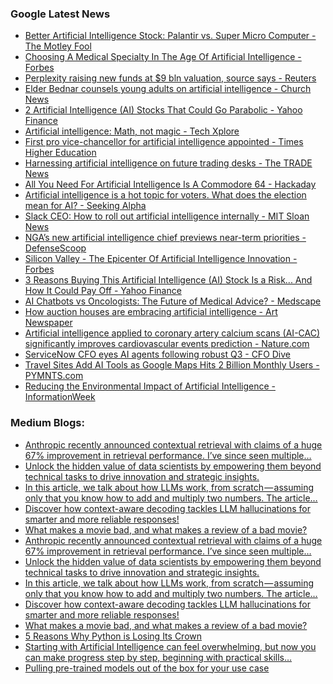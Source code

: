 ### Google Latest News
<!-- GOOGLE-NEWS-CONTENT:START -->

- [Better Artificial Intelligence Stock: Palantir vs. Super Micro Computer - The Motley Fool](https://news.google.com/rss/articles/CBMimAFBVV95cUxQaDZWaVNORGhtaDcyNE8weWFESW9ITGxjZ1VqOXRIN2tXRnJwVl9SN1dqczZrM0E5VzczdnhsT25mNlJld3J3dWNvLTVtVW5LTjJyVWQtaS1STXZNSGZRUVdBSzFNeTdXc2tLVnZ0dkNTQjdiTzBkSThQUDBMc3ZSY1Z0dl9pWDJ0X0tjNUZWSV9yVGZuYUxyZA?oc=5)
- [Choosing A Medical Specialty In The Age Of Artificial Intelligence - Forbes](https://news.google.com/rss/articles/CBMiuwFBVV95cUxPQWRCTW9DN2VSbFgwd09ZdUd1Y0hkeXhDQ0lJa0lrSFZ1aFRzQUZxOF91Mjk3LXVIakdyUXg0Yk9HQUNFQzVHSjhuM1htLUJJaDdjVWQxbnQteVhOcU5xcENPMXJOT1ZGbFJBZWJUUTduS3paOEVyQ1JUaWJfWlRFVGNxNlRwVElWbFROWGpBb29zYXJQSmZ4dE9lMjVxd3JCdUl0TGNuYTVjbWpLQ2RmMzl6NE1SdklGcXF3?oc=5)
- [Perplexity raising new funds at $9 bln valuation, source says - Reuters](https://news.google.com/rss/articles/CBMixgFBVV95cUxPX29OUDBfNDZvLXZkMmlUX2FJNTh3eWZvTTJMdjJ3TWNDZ2VDN295Sm1WSW5NNGlnX3hGOEwwSVlYV0Ixd2I5dmRwQlNuMmMyeV9jY0h1REUzUGVaS3ljYUFuNmNsb3RSV0JiQmprUVF2NmN5SEhBZVZUc3NRSlRlZjRZRzFZa3luWjlxTWx0VHhGUVJLZFZWSkt0aUNIVGFwRXNmRHhFVjhOanpaYW0yWDNucUlrcUp2a2J6R1FxaGhwWWJjOFE?oc=5)
- [Elder Bednar counsels young adults on artificial intelligence - Church News](https://news.google.com/rss/articles/CBMi1wFBVV95cUxOdE1DVF96QXhfTnpaTU9ONnhYRUJ1a3d0QTlVVHJJNk53SllxYVhsR1JMMHlKVXFIa0dwVVFWS1ZUOTd5cmdXMWZULVU0bzBhajlZbS16OW5TeHFuSkhOM1o4QVFaR2pFeDhpVjBxNkx3WGxSUWZVTTk3MTZTam1PMGJfakQ2ZUFNb1dkLUdfcTdSeDBjb3VPdjFqb2hYOHNmUGZPQ2FSbHl3UUdqaG5objY2MmlyZ3U2aUNlem5wYVdFMmh5aGtHY21Tel9rNEtWbmw0LXRONA?oc=5)
- [2 Artificial Intelligence (AI) Stocks That Could Go Parabolic - Yahoo Finance](https://news.google.com/rss/articles/CBMiiAFBVV95cUxOS2xyQnhCMU5hUUNzYTkwdk5aZjh2WGd1QXV0U3hNSGRhU3hLeC1fTlJGNmg5YmQ4ZU93X1RjME9yVGU3OUJBOTJ5d1BnVVBRenI3QzN0cm80LTd6MVEtVHlTSGszbngyMTF4c2t4MkNiRUNJR0wycUxMal9EMWlqdnR0QU82TDlQ?oc=5)
- [Artificial intelligence: Math, not magic - Tech Xplore](https://news.google.com/rss/articles/CBMigAFBVV95cUxPVVVBa3JNbFRwdHpWQmVYWVM0NHlXZ090a2hSY0ZPMEkxYml2Q3p6T0VrWjRQYzBiS2JkSUZLRTFmMExELTM1S0RXc1VMclhMeDJFTFBWOWh5WTMxLU8wQ3d6d2xOUkM4VW12dzloV0Q0V0RuTXEwZkxERERzbFhXMNIBf0FVX3lxTE5lSF9UcWd5bFBnLXV3Ymd6bVdSMmZ4N3FCbmt1ZDZvNmJCVkNTTmxXUVc3NUMxR0dVUTdubDNFckg2VEJjQkI2MUtkeDJ3Sm9xOXVXczFJS1RVV0NUUWZiY2NqZzA3TXRCWEo1azh2cFBFMXNGVTJ1MWlNd19GbmM?oc=5)
- [First pro vice-chancellor for artificial intelligence appointed - Times Higher Education](https://news.google.com/rss/articles/CBMiowFBVV95cUxOR0FBNkwyX0I4LWZrcUFDVUFDclNUVE1hdU5ld3VnNldVY0hzb0tXYnlSdGhidkFGR1RZeDNYWGRCMW1kYktiZGs5VVJPRy1sbTNwb1NLT1NHTzRieThBNzV3T0NzczVlZTdaUU13OGVRVDFHUU1rSFAxR3A1U0l0SFlnM1Rzc1BuazJTNGFZZWRDUnhFM2UyRGs3d2ZDakc4WTVn?oc=5)
- [Harnessing artificial intelligence on future trading desks - The TRADE News](https://news.google.com/rss/articles/CBMikgFBVV95cUxQUFA5STFKUjhocjdmZ3plcy1Td2k2OGVYRkUyQnQ4WTNQV09UeDVJeFlncVk3Zi1QZkJ6ZUwtN3Etc0tFNjRRMEFlUXRuVWtMOS1PbmI1dXZsVVZsY1c5LTNCUXFHYk14MGN0dXM1czgteGM5WDhPME1SaHJ2eHp5dnVPbmNzWmdiVUs4WDNEblNzQQ?oc=5)
- [All You Need For Artificial Intelligence Is A Commodore 64 - Hackaday](https://news.google.com/rss/articles/CBMilgFBVV95cUxNT2FVMjRETndodjhyMFBaekZ6NVV5Qkd1VXhWZ2tMOFpKSUZtVEtZUDZmYXlzVW8tQjhaSGNTY3Q0TTZiT0JtcmItZFlBRWtPNWtPYkpBdDRhYzR1bFhwWGJGdWlKbzBSQ1J3V1V1RU5peDJRRkRjR3A4NGh0bjN6elVrTGd2ZDdmNUJUTFQwc1ZBWGNPNnc?oc=5)
- [Artificial intelligence is a hot topic for voters. What does the election mean for AI? - Seeking Alpha](https://news.google.com/rss/articles/CBMivwFBVV95cUxQNDV3TG1ubTNoM19aVEFnSnA0R043RXl2eUVJMzlrYzh3T2lkMjlCVVgxeFZYeEdqM3pHVlZkMHFoeDN1cld6cDFnQ1kwbHdvdFh5WERYUXhfZHJlTUc5SGZFeE9pVmwtcmc1R1o0MmQ0YkcxYVE5X3ZHZW9taEVFcmhVT3Y2azliWWlBSENnSlQ2OGREY04wczg1Qy1LRkNzd2c0YW1kemFnNVNCN1hDdk1nNXhINDJTdlJrWDNucw?oc=5)
- [Slack CEO: How to roll out artificial intelligence internally - MIT Sloan News](https://news.google.com/rss/articles/CBMiqgFBVV95cUxQc1lwT1hrZG5rMU1sYkFYNFZudEkyVVotSzFFNTBxV01nZ0k0ZjBESXJRS25VWUU2cllJSVFHSzJHaXZlUWxZSWtib25BbW5zREdINkxyZnZ5eVBCak0zV2VyOVdWNlBXQnlYSzZQZW9iVWRQa2hVcUxad2otdUVYeE0yajIxMnFXa2VzR0ZhNUJZTHhjZXl1dzNnOGtxNGk2aDkwcjd6Nk9rUQ?oc=5)
- [NGA’s new artificial intelligence chief previews near-term priorities - DefenseScoop](https://news.google.com/rss/articles/CBMiswFBVV95cUxOVjBBUDI4MThEVVZHTlEtOTcwd1hfV0Z5elh1V29MR0ROM3gySHBoV0x1UGQ5ekdrS256VzBiUldFMzFBeUtnTEZNUk8xM0ZsYTRwRnFTbkJiT295dnlEbGM4OG1IVDNZZHBtWVZEQ2pQN0lrTkFVbWsxeXNJZlQ1YWVZbnRiclJWTTIzSHhOdG1TSVFoM21qbUlHNWdwZWlac29DbXd2eXZyNkhDb1RaXzVrcw?oc=5)
- [Silicon Valley - The Epicenter Of Artificial Intelligence Innovation - Forbes](https://news.google.com/rss/articles/CBMiuAFBVV95cUxNSlRBZnlFbnZDRFE1OGZuelNJSDZMeDFoYUpsOFlYa1FWaDFJMnNfcnVESFFWT2JfX2tpU3hZMC1WOHNVX3pDSk1VMU5SWmJpZDh1djQ2ZkF5aHdqVUNSWXlTUGJiZFFfa24zLVdPcVlyblBfZnc2cTF5U2JYNXIxMDlLSTNTSDk2QVRLbTB0SzRWYmJ2cEVjYlY2Tmp5dVRHU0hvVG55eU9LWHhaRWh5TG1LOXFsU0t0?oc=5)
- [3 Reasons Buying This Artificial Intelligence (AI) Stock Is a Risk... And How It Could Pay Off - Yahoo Finance](https://news.google.com/rss/articles/CBMijwFBVV95cUxOUmtCbWo2SlpWYVFjR3hTQXlUeEtLZFRSNGFyUlF0M29oMF9DVHpMNTJTU1ItNVNidjlKRkVJVHg5V3FVQnlvUDhnc0FsbkRyRlI3bFJfal8yZm03VW5YTlJIYmc3QU1iMjhSYzVCd0FabkZUdFRGQVNSaXBkQzVCNkY3cG5wTFVxSXZRUXdENA?oc=5)
- [AI Chatbots vs Oncologists: The Future of Medical Advice? - Medscape](https://news.google.com/rss/articles/CBMinwFBVV95cUxNWlIzOEl2MkI0Z1lZNGpra2s3ZzdhX0RGX0d4SWxlbmY4Tmp3XzNkMGtqVDBOcm9qeThCRGhkMnd1UTJkOEYtVnhMUTRuelMySXVRTkRRSDBTT2dLcnRkMGdCQkdyRG1mRUFzNkl0b29aN0xwV3ZiNmFRbzlpcEFxZ24wWFJtWnZrV3dRZ3hxUU95V2JOU0t1bXFZNUZqMUU?oc=5)
- [How auction houses are embracing artificial intelligence - Art Newspaper](https://news.google.com/rss/articles/CBMisAFBVV95cUxQbFZ4dnpBLXlJdlpNdk0zMjk3VkpfbnVzQXZmNVA1TXRjbGYxZlMyNXNBVDZRMUdac3VuS0tLMXFBR2QzUlRSUTRPR2Y4ZTlpdHhyWXE0R2NyTkVtNWhoMHNFX0tBYXIzZXNIWWVtQVFjMTdJbXdJWk14NzNhUGYxNzhScTBUbnNSVHdTZkJvTXY3OGM4R2UyTV81UDR3Y0I1T0IyckZjTWdMcnNLWjV2LQ?oc=5)
- [Artificial intelligence applied to coronary artery calcium scans (AI-CAC) significantly improves cardiovascular events prediction - Nature.com](https://news.google.com/rss/articles/CBMiX0FVX3lxTFB2X0xsYXcxMFBFWWZXMmhBZy1paDJQUFFrTTRyNFN1VUpkdTFuaDdWaE5NQjY0NkxZYnBOLXRVanNlZUR6WHdXemhZNzJvcHB6UGs2WnJyOFBVUl9oZ3RF?oc=5)
- [ServiceNow CFO eyes AI agents following robust Q3 - CFO Dive](https://news.google.com/rss/articles/CBMipwFBVV95cUxPR0dWR1BuS2JmVFdIVGxBbE1USXZzSjZpWFRzalllLXYxV2doTnVuNnljeHFjUXBMNHQwRnlvVWJvbG9DZ2NYX3VQM01qVUcxdWJ3Q3FUTGszZ180WmIxb2lMd3BITEJueHkzSjNFdUtabThpX3A4cDRqZ2N4dHhMYU1BOXZ1Nkl4d3JKTFRUSWNsVm9NN1NsUmdKdjRKelQ4aHh5Q3NyWQ?oc=5)
- [Travel Sites Add AI Tools as Google Maps Hits 2 Billion Monthly Users - PYMNTS.com](https://news.google.com/rss/articles/CBMiwgFBVV95cUxPdm1iSVB2RVZhcWx1V3JQN1NIdW9LYjNoc3dmWWFnQnRoR0ZSWVRwNUxNTFRaMUhkTmxidFRmSmNvRUUyYjY2aVdYT3FOR0pTYlhqbjBvekJDZXU3UXFTNEZFOUpKNEFvMlF3OWdvNWpEa2tzVDVVY25JS1A1NGFsTHhkcWYyU1N5TUxBdzF0UkR4UDR4TE8tbmpGdDF1M0ZRNlgyMUgyWkhGR0hGaE14ZUVwbndNa2lwR25rM0U2akRZQQ?oc=5)
- [Reducing the Environmental Impact of Artificial Intelligence - InformationWeek](https://news.google.com/rss/articles/CBMiqwFBVV95cUxQV3RibzhkQURqY2xyQVFWRk9ua1lia2d1NW03NEk2UlB6R241R1VMc2NQbjcySjdOZ3lxaWRkSkcyZWt5OVcxMnkwOGNSdHNnYThCZWNhS2NScVlCNTZPWDFGRHFOd3lhYXR3blBNRkI2RUd3YmhWcFRqVHdNb1ZUVl9ScDZrVDNic1AtM3hUa0hpX1hzM0lWbE54YWRZX0RCSTFBTzYyZlYzc2c?oc=5)<!-- GOOGLE-NEWS-CONTENT:END -->

### Medium Blogs:
<!-- MEDIUM-CONTENT:START -->

- [Anthropic recently announced contextual retrieval with claims of a huge 67% improvement in retrieval performance. I’ve since seen multiple…](https://medium.com/almond-ai/responding-to-anthropics-contextual-retrieval-for-rag-apps-why-context-is-not-all-you-need-af503985aa55?source=topic_portal---recommended_stories---machine_learning---0-84--------------------b0d37f43_99ca_42c7_9181_a12574b57917-------)
- [Unlock the hidden value of data scientists by empowering them beyond technical tasks to drive innovation and strategic insights.](https://medium.com/towards-data-science/beyond-skills-unlocking-the-full-potential-of-data-scientists-90696226cfae?source=topic_portal---recommended_stories---machine_learning---1-107--------------------b0d37f43_99ca_42c7_9181_a12574b57917-------)
- [In this article, we talk about how LLMs work, from scratch — assuming only that you know how to add and multiply two numbers. The article…](https://medium.com/towards-data-science/understanding-llms-from-scratch-using-middle-school-math-e602d27ec876?source=topic_portal---recommended_stories---machine_learning---2-85--------------------b0d37f43_99ca_42c7_9181_a12574b57917-------)
- [Discover how context-aware decoding tackles LLM hallucinations for smarter and more reliable responses!](https://medium.com/nybles/overcoming-llm-hallucinations-the-power-of-context-aware-decoding-c26e9f752d37?source=topic_portal---recommended_stories---machine_learning---3-84--------------------b0d37f43_99ca_42c7_9181_a12574b57917-------)
- [What makes a movie bad, and what makes a review of a bad movie?](https://medium.com/fan-fare/what-makes-a-movie-hateable-a-statistical-analysis-bac2d6548cc4?source=topic_portal---recommended_stories---machine_learning---4-107--------------------b0d37f43_99ca_42c7_9181_a12574b57917-------)
- [Anthropic recently announced contextual retrieval with claims of a huge 67% improvement in retrieval performance. I’ve since seen multiple…](https://medium.com/almond-ai/responding-to-anthropics-contextual-retrieval-for-rag-apps-why-context-is-not-all-you-need-af503985aa55?source=topic_portal---recommended_stories---machine_learning---0-84--------------------b0d37f43_99ca_42c7_9181_a12574b57917-------)
- [Unlock the hidden value of data scientists by empowering them beyond technical tasks to drive innovation and strategic insights.](https://medium.com/towards-data-science/beyond-skills-unlocking-the-full-potential-of-data-scientists-90696226cfae?source=topic_portal---recommended_stories---machine_learning---1-107--------------------b0d37f43_99ca_42c7_9181_a12574b57917-------)
- [In this article, we talk about how LLMs work, from scratch — assuming only that you know how to add and multiply two numbers. The article…](https://medium.com/towards-data-science/understanding-llms-from-scratch-using-middle-school-math-e602d27ec876?source=topic_portal---recommended_stories---machine_learning---2-85--------------------b0d37f43_99ca_42c7_9181_a12574b57917-------)
- [Discover how context-aware decoding tackles LLM hallucinations for smarter and more reliable responses!](https://medium.com/nybles/overcoming-llm-hallucinations-the-power-of-context-aware-decoding-c26e9f752d37?source=topic_portal---recommended_stories---machine_learning---3-84--------------------b0d37f43_99ca_42c7_9181_a12574b57917-------)
- [What makes a movie bad, and what makes a review of a bad movie?](https://medium.com/fan-fare/what-makes-a-movie-hateable-a-statistical-analysis-bac2d6548cc4?source=topic_portal---recommended_stories---machine_learning---4-107--------------------b0d37f43_99ca_42c7_9181_a12574b57917-------)
- [5 Reasons Why Python is Losing Its Crown](https://medium.com/stackademic/is-python-still-the-king-of-data-science-476f1e3191b3?source=topic_portal---recommended_stories---machine_learning---5-85--------------------b0d37f43_99ca_42c7_9181_a12574b57917-------)
- [Starting with Artificial Intelligence can feel overwhelming, but now you can make progress step by step, beginning with practical skills…](https://medium.com/@data_analyst/how-to-learn-artificial-intelligence-from-scratch-d34ea18f70c1?source=topic_portal---recommended_stories---machine_learning---6-84--------------------b0d37f43_99ca_42c7_9181_a12574b57917-------)
- [Pulling pre-trained models out of the box for your use case](https://medium.com/towards-data-science/choosing-and-implementing-hugging-face-models-026d71426fbe?source=topic_portal---recommended_stories---machine_learning---7-107--------------------b0d37f43_99ca_42c7_9181_a12574b57917-------)<!-- MEDIUM-CONTENT:END -->
